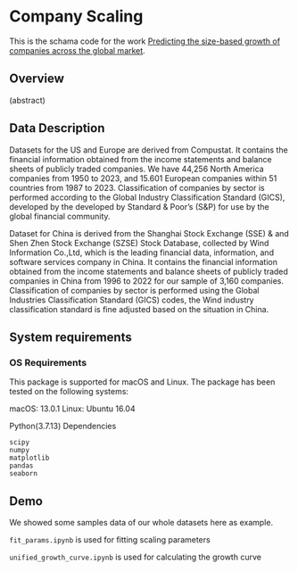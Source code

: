 # Company Scaling

This is the schama code for the work [Predicting the size-based growth of companies across the global market](https://arxiv.org/abs/2109.10379). 

## Overview

(abstract)

## Data Description

Datasets for the US and Europe are derived from Compustat. It contains the financial information obtained from the income statements and balance sheets of publicly traded companies. We have 44,256 North America companies from 1950 to 2023, and 15.601 European companies within 51 countries from 1987 to 2023. Classification of companies by sector is performed according to the Global Industry Classification Standard (GICS), developed by the developed by Standard & Poor’s (S&P) for use by the global financial community.

Dataset for China is derived from the Shanghai Stock Exchange (SSE) & and Shen Zhen Stock Exchange (SZSE) Stock Database, collected by Wind Information Co.,Ltd, which is the leading financial data, information, and software services company in China. It contains the financial information obtained from the income statements and balance sheets of publicly traded companies in China from 1996 to 2022 for our sample of 3,160 companies. Classification of companies by sector is performed using the Global Industries Classification Standard (GICS) codes, the Wind industry
classification standard is fine adjusted based on the situation in China.


## System requirements

### OS Requirements
This package is supported for macOS and Linux. The package has been tested on the following systems:

macOS: 13.0.1
Linux: Ubuntu 16.04

Python(3.7.13) Dependencies

```
scipy
numpy
matplotlib
pandas
seaborn
```

## Demo

We showed some samples data of our whole datasets here as example. 

`fit_params.ipynb`  is used for fitting scaling parameters

`unified_growth_curve.ipynb` is used for calculating the growth curve

